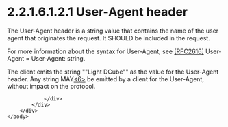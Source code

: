 <html dir="LTR" xmlns:mshelp="http://msdn.microsoft.com/mshelp" xmlns:ddue="http://ddue.schemas.microsoft.com/authoring/2003/5" xmlns:xlink="http://www.w3.org/1999/xlink" xmlns:tool="http://www.microsoft.com/tooltip">
    <head>
        <meta http-equiv="Content-Type" content="text/html; CHARSET=utf-8"></meta>
        <meta name="save" content="history"></meta>
        <title>2.2.1.6.1.2.1 User-Agent header</title>
        <xml>
            <mshelp:toctitle title="2.2.1.6.1.2.1 User-Agent header"></mshelp:toctitle>
            <mshelp:rltitle title="[MS-SSAS8]: User-Agent header"></mshelp:rltitle>
            <mshelp:keyword index="A" term="0e20c503-eb3e-4958-80b3-1521e1d0f6f2"></mshelp:keyword>
            <mshelp:attr name="DCSext.ContentType" value="open specification"></mshelp:attr>
            <mshelp:attr name="AssetID" value="0e20c503-eb3e-4958-80b3-1521e1d0f6f2"></mshelp:attr>
            <mshelp:attr name="TopicType" value="kbRef"></mshelp:attr>
            <mshelp:attr name="DCSext.Title" value="[MS-SSAS8]: User-Agent header" />
        </xml>
    </head>
    <body>
        <div id="header">
            <h1 class="heading">2.2.1.6.1.2.1 User-Agent header</h1>
        </div>
        <div id="mainSection">
            <div id="mainBody">
                <div id="allHistory" class="saveHistory"></div>
                <div id="sectionSection0" class="section" name="collapseableSection">
                    

<p>The User-Agent header is a string value that contains the
name of the user agent that originates the request. It SHOULD be included in
the request.</p>

<p>For more information about the syntax for User-Agent, see <a href="https://go.microsoft.com/fwlink/?LinkId=90372">[RFC2616]</a> User-Agent =
User-Agent: string.</p>

<p>The client emits the string &quot;&quot;Light
DCube&quot;&quot; as the value for the User-Agent header. Any string MAY<a id="Appendix_A_Target_6"></a><a href="05c9e5c4-4566-418c-a56e-69fca8d73f4b.md#Appendix_A_6" aria-label="Product behavior note 6">&lt;6&gt;</a> be emitted by a client for the
User-Agent, without impact on the protocol. </p>


                </div>
            </div>
        </div>
    </body>
</html>